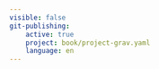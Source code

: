 ```yaml
---
visible: false
git-publishing:
    active: true
    project: book/project-grav.yaml
    language: en
---
```


